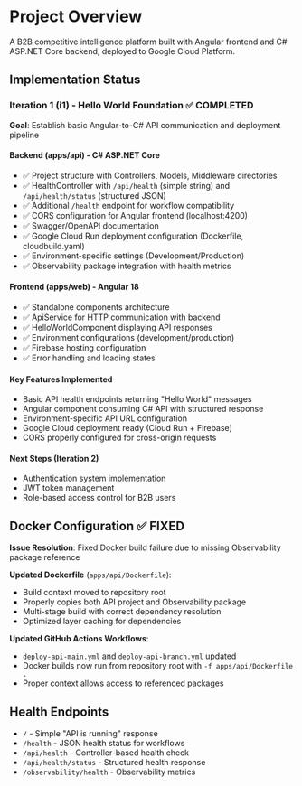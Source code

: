 # Project Overview

A B2B competitive intelligence platform built with Angular frontend and C# ASP.NET Core backend, deployed to Google Cloud Platform.

## Implementation Status

### Iteration 1 (i1) - Hello World Foundation ✅ COMPLETED
**Goal**: Establish basic Angular-to-C# API communication and deployment pipeline

#### Backend (apps/api) - C# ASP.NET Core
- ✅ Project structure with Controllers, Models, Middleware directories
- ✅ HealthController with `/api/health` (simple string) and `/api/health/status` (structured JSON)
- ✅ Additional `/health` endpoint for workflow compatibility
- ✅ CORS configuration for Angular frontend (localhost:4200)
- ✅ Swagger/OpenAPI documentation
- ✅ Google Cloud Run deployment configuration (Dockerfile, cloudbuild.yaml)
- ✅ Environment-specific settings (Development/Production)
- ✅ Observability package integration with health metrics

#### Frontend (apps/web) - Angular 18
- ✅ Standalone components architecture
- ✅ ApiService for HTTP communication with backend
- ✅ HelloWorldComponent displaying API responses
- ✅ Environment configurations (development/production)
- ✅ Firebase hosting configuration
- ✅ Error handling and loading states

#### Key Features Implemented
- Basic API health endpoints returning "Hello World" messages
- Angular component consuming C# API with structured response
- Environment-specific API URL configuration
- Google Cloud deployment ready (Cloud Run + Firebase)
- CORS properly configured for cross-origin requests

#### Next Steps (Iteration 2)
- Authentication system implementation
- JWT token management
- Role-based access control for B2B users

## Docker Configuration ✅ FIXED
**Issue Resolution**: Fixed Docker build failure due to missing Observability package reference

**Updated Dockerfile** (`apps/api/Dockerfile`):
- Build context moved to repository root
- Properly copies both API project and Observability package
- Multi-stage build with correct dependency resolution
- Optimized layer caching for dependencies

**Updated GitHub Actions Workflows**:
- `deploy-api-main.yml` and `deploy-api-branch.yml` updated
- Docker builds now run from repository root with `-f apps/api/Dockerfile .`
- Proper context allows access to referenced packages

## Health Endpoints
- `/` - Simple "API is running" response
- `/health` - JSON health status for workflows
- `/api/health` - Controller-based health check
- `/api/health/status` - Structured health response
- `/observability/health` - Observability metrics